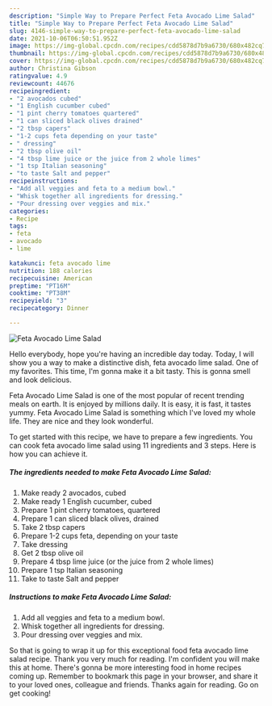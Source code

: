 ```yaml
---
description: "Simple Way to Prepare Perfect Feta Avocado Lime Salad"
title: "Simple Way to Prepare Perfect Feta Avocado Lime Salad"
slug: 4146-simple-way-to-prepare-perfect-feta-avocado-lime-salad
date: 2021-10-06T06:50:51.952Z
image: https://img-global.cpcdn.com/recipes/cdd5878d7b9a6730/680x482cq70/feta-avocado-lime-salad-recipe-main-photo.jpg
thumbnail: https://img-global.cpcdn.com/recipes/cdd5878d7b9a6730/680x482cq70/feta-avocado-lime-salad-recipe-main-photo.jpg
cover: https://img-global.cpcdn.com/recipes/cdd5878d7b9a6730/680x482cq70/feta-avocado-lime-salad-recipe-main-photo.jpg
author: Christina Gibson
ratingvalue: 4.9
reviewcount: 44676
recipeingredient:
- "2 avocados cubed"
- "1 English cucumber cubed"
- "1 pint cherry tomatoes quartered"
- "1 can sliced black olives drained"
- "2 tbsp capers"
- "1-2 cups feta depending on your taste"
- " dressing"
- "2 tbsp olive oil"
- "4 tbsp lime juice or the juice from 2 whole limes"
- "1 tsp Italian seasoning"
- "to taste Salt and pepper"
recipeinstructions:
- "Add all veggies and feta to a medium bowl."
- "Whisk together all ingredients for dressing."
- "Pour dressing over veggies and mix."
categories:
- Recipe
tags:
- feta
- avocado
- lime

katakunci: feta avocado lime 
nutrition: 188 calories
recipecuisine: American
preptime: "PT16M"
cooktime: "PT38M"
recipeyield: "3"
recipecategory: Dinner

---
```



![Feta Avocado Lime Salad](https://img-global.cpcdn.com/recipes/cdd5878d7b9a6730/680x482cq70/feta-avocado-lime-salad-recipe-main-photo.jpg)

Hello everybody, hope you're having an incredible day today. Today, I will show you a way to make a distinctive dish, feta avocado lime salad. One of my favorites. This time, I'm gonna make it a bit tasty. This is gonna smell and look delicious.

Feta Avocado Lime Salad is one of the most popular of recent trending meals on earth. It is enjoyed by millions daily. It is easy, it is fast, it tastes yummy. Feta Avocado Lime Salad is something which I've loved my whole life. They are nice and they look wonderful.




To get started with this recipe, we have to prepare a few ingredients. You can cook feta avocado lime salad using 11 ingredients and 3 steps. Here is how you can achieve it.

<!--inarticleads1-->

##### The ingredients needed to make Feta Avocado Lime Salad:

1. Make ready 2 avocados, cubed
1. Make ready 1 English cucumber, cubed
1. Prepare 1 pint cherry tomatoes, quartered
1. Prepare 1 can sliced black olives, drained
1. Take 2 tbsp capers
1. Prepare 1-2 cups feta, depending on your taste
1. Take  dressing
1. Get 2 tbsp olive oil
1. Prepare 4 tbsp lime juice (or the juice from 2 whole limes)
1. Prepare 1 tsp Italian seasoning
1. Take to taste Salt and pepper




<!--inarticleads2-->

##### Instructions to make Feta Avocado Lime Salad:

1. Add all veggies and feta to a medium bowl.
1. Whisk together all ingredients for dressing.
1. Pour dressing over veggies and mix.




So that is going to wrap it up for this exceptional food feta avocado lime salad recipe. Thank you very much for reading. I'm confident you will make this at home. There's gonna be more interesting food in home recipes coming up. Remember to bookmark this page in your browser, and share it to your loved ones, colleague and friends. Thanks again for reading. Go on get cooking!

